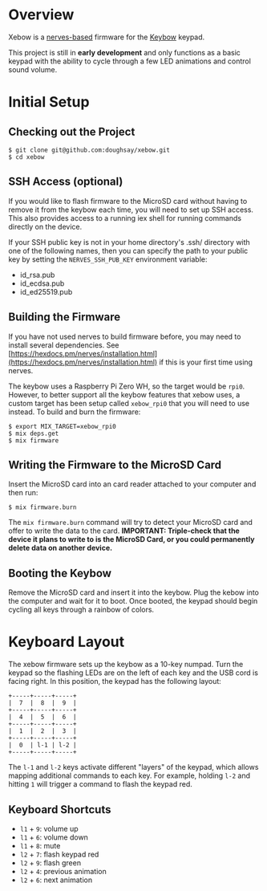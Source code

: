 # Overview

Xebow is a [nerves-based](https://nerves-project.org/) firmware for the [Keybow](https://shop.pimoroni.com/products/keybow?variant=21246333190227) keypad.

This project is still in **early development** and only functions as a basic keypad with the ability to cycle through a few LED animations and control sound volume.

# Initial Setup

## Checking out the Project

    $ git clone git@github.com:doughsay/xebow.git
    $ cd xebow

## SSH Access (optional)

If you would like to flash firmware to the MicroSD card without having to remove it from the keybow each time, you will need to set up SSH access.  This also provides access to a running iex shell for running commands directly on the device.

If your SSH public key is not in your home directory's .ssh/ directory with one of the following names, then you can specify the path to your public key by setting the `NERVES_SSH_PUB_KEY` environment variable:

- id_rsa.pub
- id_ecdsa.pub
- id_ed25519.pub

## Building the Firmware

If you have not used nerves to build firmware before, you may need to install several dependencies.  See [https://hexdocs.pm/nerves/installation.html](https://hexdocs.pm/nerves/installation.html) if this is your first time using nerves.

The keybow uses a Raspberry Pi Zero WH, so the target would be `rpi0`.  However, to better support all the keybow features that xebow uses, a custom target has been setup called `xebow_rpi0` that you will need to use instead.  To build and burn the firmware:

    $ export MIX_TARGET=xebow_rpi0
    $ mix deps.get
    $ mix firmware

## Writing the Firmware to the MicroSD Card

Insert the MicroSD card into an card reader attached to your computer and then run:

    $ mix firmware.burn

The `mix firmware.burn` command will try to detect your MicroSD card and offer to write the data to the card.  **IMPORTANT: Triple-check that the device it plans to write to is the MicroSD Card, or you could permanently delete data on another device.**

## Booting the Keybow

Remove the MicroSD card and insert it into the keybow.  Plug the kebow into the computer and wait for it to boot.  Once booted, the keypad should begin cycling all keys through a rainbow of colors.

# Keyboard Layout

The xebow firmware sets up the keybow as a 10-key numpad.  Turn the keypad so the flashing LEDs are on the left of each key and the USB cord is facing right.  In this position, the keypad has the following layout:

```
+-----+-----+-----+
|  7  |  8  |  9  |
+-----+-----+-----+
|  4  |  5  |  6  |
+-----+-----+-----+
|  1  |  2  |  3  |
+-----+-----+-----+
|  0  | l-1 | l-2 |
+-----+-----+-----+
```

The `l-1` and `l-2` keys activate different "layers" of the keypad, which allows mapping additional commands to each key.  For example, holding `l-2` and hitting `1` will trigger a command to flash the keypad red.

## Keyboard Shortcuts

- `l1` + `9`: volume up
- `l1` + `6`: volume down
- `l1` + `8`: mute
- `l2` + `7`: flash keypad red
- `l2` + `9`: flash green
- `l2` + `4`: previous animation
- `l2` + `6`: next animation
